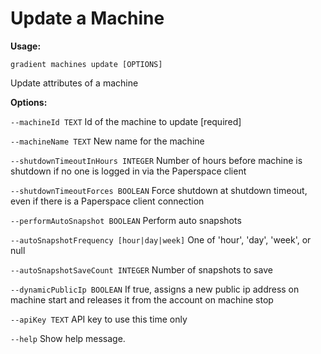 # Update a Machine

**Usage:** 

`gradient machines update [OPTIONS]`

Update attributes of a machine

**Options:**

  `--machineId TEXT`  Id of the machine to update  \[required\]

  `--machineName TEXT` New name for the machine

  `--shutdownTimeoutInHours INTEGER` Number of hours before machine is shutdown if no one is logged in via the Paperspace client

  `--shutdownTimeoutForces BOOLEAN` Force shutdown at shutdown timeout, even if there is a Paperspace client connection

  `--performAutoSnapshot BOOLEAN`   Perform auto snapshots

  `--autoSnapshotFrequency [hour|day|week]` One of 'hour', 'day', 'week', or null

  `--autoSnapshotSaveCount INTEGER` Number of snapshots to save

  `--dynamicPublicIp BOOLEAN` If true, assigns a new public ip address on machine start and releases it from the account on machine stop

  `--apiKey TEXT` API key to use this time only

  `--help` Show help message.

